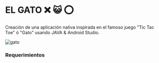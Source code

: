 # EL GATO  ❌ 😺 ⭕

Creación de una aplicación nativa inspirada en el famoso juego "Tic Tac Toe" ó "Gato" usando JAVA & Android Studio.

![gato](https://d2gg9evh47fn9z.cloudfront.net/800px_COLOURBOX17464509.jpg)

### Requerimientos
